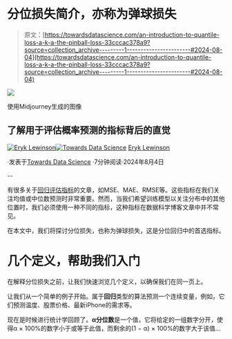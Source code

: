 # 分位损失简介，亦称为弹球损失

> 原文：[https://towardsdatascience.com/an-introduction-to-quantile-loss-a-k-a-the-pinball-loss-33cccac378a9?source=collection_archive---------1-----------------------#2024-08-04](https://towardsdatascience.com/an-introduction-to-quantile-loss-a-k-a-the-pinball-loss-33cccac378a9?source=collection_archive---------1-----------------------#2024-08-04)

![](../Images/774ca01180d5c0b5d2ef302ea5ec1859.png)

使用Midjourney生成的图像

## 了解用于评估概率预测的指标背后的直觉

[](https://eryk-lewinson.medium.com/?source=post_page---byline--33cccac378a9--------------------------------)[![Eryk Lewinson](../Images/56e09e19c0bbfecc582da58761d15078.png)](https://eryk-lewinson.medium.com/?source=post_page---byline--33cccac378a9--------------------------------)[](https://towardsdatascience.com/?source=post_page---byline--33cccac378a9--------------------------------)[![Towards Data Science](../Images/a6ff2676ffcc0c7aad8aaf1d79379785.png)](https://towardsdatascience.com/?source=post_page---byline--33cccac378a9--------------------------------) [Eryk Lewinson](https://eryk-lewinson.medium.com/?source=post_page---byline--33cccac378a9--------------------------------)

·发表于[Towards Data Science](https://towardsdatascience.com/?source=post_page---byline--33cccac378a9--------------------------------) ·7分钟阅读·2024年8月4日

--

有很多关于[回归评估指标](https://medium.com/towards-data-science/a-comprehensive-overview-of-regression-evaluation-metrics-6264af0926db)的文章，如MSE、MAE、RMSE等。这些指标在我们关注均值或中位数预测时非常重要。然而，当我们希望训练模型以关注分布中的其他位置时，我们必须使用一种不同的指标，这种指标在数据科学博客文章中并不常见。

在本文中，我们将探讨分位损失，也称为弹球损失，这是分位回归中的首选指标。

# 几个定义，帮助我们入门

在解释分位损失之前，让我们快速浏览几个定义，以确保我们在同一页上。

让我们从一个简单的例子开始。属于**回归**类型的算法预测一个连续变量，例如，它们预测温度、股票价格、最新iPhone的需求等。

现在是时候进行统计学回顾了。**α分位数**是一个值，它将给定的一组数字分开，使得α × 100%的数字小于或等于此值，而剩余的(1 − α) × 100%的数字大于该值…
